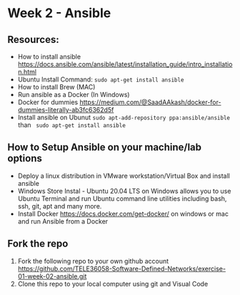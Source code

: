 # Week 2 - Ansible

## Resources:
* How to install ansible https://docs.ansible.com/ansible/latest/installation_guide/intro_installation.html
* Ubuntu Install Command: ```sudo apt-get install ansible```
* How to install Brew (MAC) 
* Run ansible as a Docker (In Windows)
* Docker for dummies https://medium.com/@SaadAAkash/docker-for-dummies-literally-ab3fc6362d5f
* Install ansible on Ubunut  ``` sudo apt-add-repository ppa:ansible/ansible ``` than ``` sudo apt-get install ansible```

## How to Setup Ansible on your machine/lab options
* Deploy a linux distribution in VMware workstation/Virtual Box and install ansible 
* Windows Store Instal - Ubuntu 20.04 LTS on Windows allows you to use Ubuntu Terminal and run Ubuntu command line utilities including bash, ssh, git, apt and many more.
* Install Docker https://docs.docker.com/get-docker/ on windows or mac and run Ansible from a Docker

 
## Fork the repo
1. Fork the following repo to your own github account https://github.com/TELE36058-Software-Defined-Networks/exercise-01-week-02-ansible.git
2. Clone this repo to your local computer using git and Visual Code


